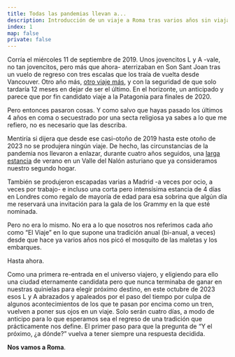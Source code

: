 ```yaml
---
title: Todas las pandemias llevan a...
description: Introducción de un viaje a Roma tras varios años sin viajar por la pandemia.
index: 1
map: false
private: false
---
```

Corría el miércoles 11 de septiembre de 2019. Unos jovencitos L y A -vale, no tan jovencitos, pero más que ahora- aterrizaban en Son Sant Joan tras un vuelo de regreso con tres escalas que los traía de vuelta desde Vancouver. Otro año más, [otro viaje más](../viajes/2019rockies "Viaje a las Montañas Rocosas en 2019"), y con la seguridad de que solo tardaría 12 meses en dejar de ser el último. En el horizonte, un anticipado y parece que por fin candidato viaje a la Patagonia para finales de 2020.

Pero entonces pasaron cosas. Y como salvo que hayas pasado los últimos 4 años en coma o secuestrado por una secta religiosa ya sabes a lo que me refiero, no es necesario que las describa.

Mentiría si dijera que desde ese casi-otoño de 2019 hasta este otoño de 2023 no se produjera ningún viaje. De hecho, las circunstancias de la pandemia nos llevaron a enlazar, durante cuatro años seguidos, una [larga estancia](../viajes/2020asturianos "Viaje a Asturias en 2020") de verano en un Valle del Nalón asturiano que ya consideramos nuestro segundo hogar. 

También se produjeron escapadas varias a Madrid -a veces por ocio, a veces por trabajo- e incluso una corta pero intensísima estancia de 4 días en Londres como regalo de mayoría de edad para esa sobrina que algún día me reservará una invitación para la gala de los Grammy en la que esté nominada.

Pero no era lo mismo. No era a lo que nosotros nos referimos cada año como “El Viaje” en lo que supone una tradición anual (bi-anual, a veces) desde que hace ya varios años nos picó el mosquito de las maletas y los embarques.

Hasta ahora.

Como una primera re-entrada en el universo viajero, y eligiendo para ello una ciudad eternamente candidata pero que nunca terminaba de ganar en nuestras quinielas para elegir próximo destino, en este octubre de 2023 esos L y A abrazados y apaleados por el paso del tiempo por culpa de algunos acontecimientos de los que te pasan por encima como un tren, vuelven a poner sus ojos en un viaje. Solo serán cuatro días, a modo de anticipo para lo que esperamos sea el regreso de una tradición que prácticamente nos define. El primer paso para que la pregunta de “Y el próximo, ¿a dónde?” vuelva a tener siempre una respuesta decidida.

**Nos vamos a Roma**.
